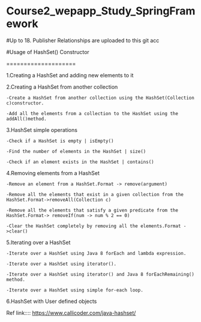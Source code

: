 # Course2_wepapp_Study_SpringFramework
#Up to 18. Publisher Relationships are uploaded to this git acc

#Usage of HashSet() Constructor

====================

1.Creating a HashSet and adding new elements to it

2.Creating a HashSet from another collection

	-Create a HashSet from another collection using the HashSet(Collection c)constructor.
	
	-Add all the elements from a collection to the HashSet using the addAll()method.
	
3.HashSet simple operations

	-Check if a HashSet is empty | isEmpty()
	
	-Find the number of elements in the HashSet | size()
	
	-Check if an element exists in the HashSet | contains()
	
4.Removing elements from a HashSet

	-Remove an element from a HashSet.Format -> remove(argument)
	
	-Remove all the elements that exist in a given collection from the HashSet.Format->removeAll(Collection c)
	
	-Remove all the elements that satisfy a given predicate from the HashSet.Format-> removeIf(num -> num % 2 == 0)
	
	-Clear the HashSet completely by removing all the elements.Format ->clear()
	
5.Iterating over a HashSet

	-Iterate over a HashSet using Java 8 forEach and lambda expression.
	
	-Iterate over a HashSet using iterator().
	
	-Iterate over a HashSet using iterator() and Java 8 forEachRemaining() method.
	
	-Iterate over a HashSet using simple for-each loop.
	
6.HashSet with User defined objects


Ref link::::  https://www.callicoder.com/java-hashset/
